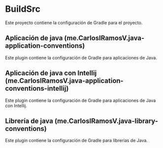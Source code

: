 # BuildSrc
Este proyecto contiene la configuración de Gradle para el proyecto.

## Aplicación de java (me.CarlosIRamosV.java-application-conventions)
Este plugin contiene la configuración de Gradle para aplicaciones de Java.

## Aplicación de java con Intellij (me.CarlosIRamosV.java-application-conventions-intellij)
Este plugin contiene la configuración de Gradle para aplicaciones de Java con Intellij.

## Librería de java (me.CarlosIRamosV.java-library-conventions)
Este plugin contiene la configuración de Gradle para librerías de Java.


